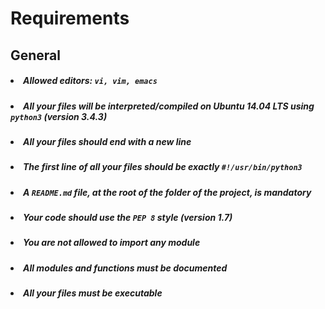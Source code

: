 # Requirements
## General

##### <li>Allowed editors: `vi, vim, emacs`</li>
##### <li>All your files will be interpreted/compiled on Ubuntu 14.04 LTS using `python3` (version 3.4.3)</li>
##### <li>All your files should end with a new line</li>
##### <li>The first line of all your files should be exactly `#!/usr/bin/python3`</li>
##### <li>A `README.md` file, at the root of the folder of the project, is mandatory</li>
##### <li>Your code should use the `PEP 8` style (version 1.7)</li>
##### <li>You are not allowed to import any module</li>
##### <li>All modules and functions must be documented</li>
##### <li>All your files must be executable</li>
